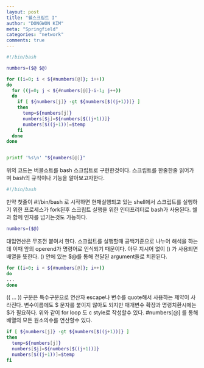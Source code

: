 ```yaml
---
layout: post
title: "쉘스크립트 I"
author: "DONGWON KIM"
meta: "Springfield"
categories: "network"
comments: true
---
```


```bash
#!/bin/bash

numbers=($@ $@)

for ((i=0; i < ${#numbers[@]}; i++))
do
  for ((j=0; j < ${#numbers[@]}-i-1; j++))
  do
    if [ ${numbers[j]} -gt ${numbers[$((j+1))]} ]
    then
      temp=${numbers[j]}
      numbers[$j]=${numbers[$((j+1))]}
      numbers[$((j+1))]=$temp
    fi
  done
done


printf '%s\n' "${numbers[@]}"
```
위의 코드는 버블소트를 bash 스크립트로 구현한것이다. 스크립트를 한줄한줄 읽어가며 bash의 규칙이나 기능을 알아보고자한다.

```bash
#!/bin/bash
```
만약 첫줄이 #!/bin/bash 로 시작하면 현재실행되고 있는 shell에서 스크립트를 실행하기 위한 프로세스가 fork된후 스크립트 실행을 위한 인터프리터로 bash가 사용된다. 쉘과 함께 인자를 넘기는것도 가능하다.

```bash
numbers=($@)
```

대입연산은 무조껀 붙여서 한다. 스크립트를 실행할때 공백기준으로 나누어 해석을 하는데 이때 앞의 operend가 명령어로 인식되기 때문이다. 아무 지시어 없이 () 가 사용되면 배열을 뜻한다. () 안에 있는 $@를 통해 전달된 argument들로 치환된다.

```bash
for ((i=0; i < ${#numbers[@]}; i++))
do
...
done
```

(( ... )) 구문은 특수구문으로 연산자 escape나 변수를 quote해서 사용하는 제약이 사라진다. 변수이름에도 $ 문자를 붙이지 않아도 되지만 매개변수 확장과 명령치환시에는 $가 필요하다. 위와 같이 for loop 도 c style로 작성할수 있다.
#numbers[@] 를 통해 배열의 모든 원소의수를 연산할수 있다. 

```bash
if [ ${numbers[j]} -gt ${numbers[$((j+1))]} ]
then
  temp=${numbers[j]}
  numbers[$j]=${numbers[$((j+1))]}
  numbers[$((j+1))]=$temp
fi
```
